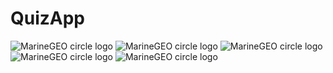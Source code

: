 # QuizApp

<img src="https://github.com/arun-aditya/QuizApp/blob/13aedf620b1168f69834263427dae47ffb81d735/img1.jpeg" alt="MarineGEO circle logo"/>
<img src="https://github.com/arun-aditya/QuizApp/blob/ef39b7baf3039fcba14cb90e000fde03e51fc446/img2.jpeg" alt="MarineGEO circle logo"/>
<img src="https://github.com/arun-aditya/QuizApp/blob/ef39b7baf3039fcba14cb90e000fde03e51fc446/img3.jpeg" alt="MarineGEO circle logo"/>
<img src="https://github.com/arun-aditya/QuizApp/blob/ef39b7baf3039fcba14cb90e000fde03e51fc446/img4.jpeg" alt="MarineGEO circle logo"/>
<img src="https://github.com/arun-aditya/QuizApp/blob/ef39b7baf3039fcba14cb90e000fde03e51fc446/img5.jpeg" alt="MarineGEO circle logo"/>


